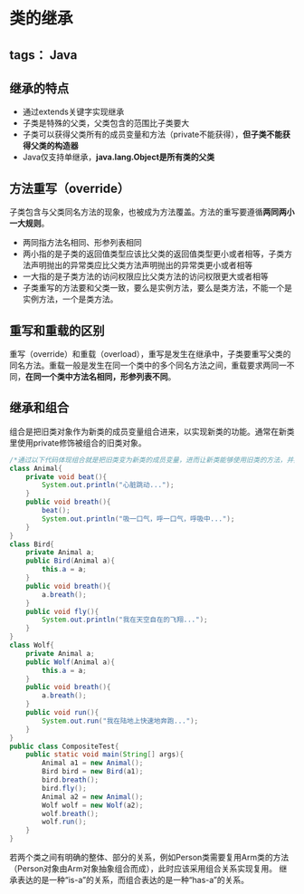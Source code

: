 ﻿# 类的继承
tags：  Java
---

## 继承的特点

- 通过extends关键字实现继承
- 子类是特殊的父类，父类包含的范围比子类要大
- 子类可以获得父类所有的成员变量和方法（private不能获得），**但子类不能获得父类的构造器**
- Java仅支持单继承，**java.lang.Object是所有类的父类**

<!-- more-->
## 方法重写（override）
子类包含与父类同名方法的现象，也被成为方法覆盖。方法的重写要遵循**两同两小一大规则**。

- 两同指方法名相同、形参列表相同
- 两小指的是子类的返回值类型应该比父类的返回值类型更小或者相等，子类方法声明抛出的异常类应比父类方法声明抛出的异常类更小或者相等
- 一大指的是子类方法的访问权限应比父类方法的访问权限更大或者相等
- 子类重写的方法要和父类一致，要么是实例方法，要么是类方法，不能一个是实例方法，一个是类方法。

## 重写和重载的区别
重写（override）和重载（overload），重写是发生在继承中，子类要重写父类的同名方法。重载一般是发生在同一个类中的多个同名方法之间，重载要求两同一不同，**在同一个类中方法名相同，形参列表不同**。

## 继承和组合

组合是把旧类对象作为新类的成员变量组合进来，以实现新类的功能。通常在新类里使用private修饰被组合的旧类对象。
``` java
/*通过以下代码体现组合就是把旧类变为新类的成员变量，进而让新类能够使用旧类的方法，并实现自己的功能。*/
class Animal{
    private void beat(){
        System.out.println("心脏跳动...");
    }
    public void breath(){
        beat();
        System.out.println("吸一口气，呼一口气，呼吸中...");
    }
}
class Bird{
    private Animal a;
    public Bird(Animal a){
        this.a = a;
    }
    public void breath(){
        a.breath();
    }
    public void fly(){
        System.out.println("我在天空自在的飞翔...");
    }
}
class Wolf{
    private Animal a;
    public Wolf(Animal a){
        this.a = a;
    }
    public void breath(){
        a.breath();
    }
    public void run(){
        System.out.run("我在陆地上快速地奔跑...");
    }
}
public class CompositeTest{
    public static void main(String[] args){
        Animal a1 = new Animal();
        Bird bird = new Bird(a1);
        bird.breath();
        bird.fly();
        Animal a2 = new Animal();
        Wolf wolf = new Wolf(a2);
        wolf.breath();
        wolf.run();
    }
}
```
若两个类之间有明确的整体、部分的关系，例如Person类需要复用Arm类的方法（Person对象由Arm对象抽象组合而成），此时应该采用组合关系实现复用。
继承表达的是一种“is-a”的关系，而组合表达的是一种“has-a”的关系。




